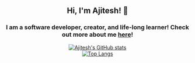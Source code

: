 <h2 align='center'> Hi, I'm Ajitesh! 👋 </h2>
<h3 align='center' >
  I am a software developer, creator, and life-long learner!
  Check out more about me <a href='https://tiredkangaroo.github.io/'>here</a>!
 </h3>
<div align="center">
 
<a href = "">![Ajitesh's GitHub stats](https://github-readme-stats.vercel.app/api?username=tiredkangaroo&show_icons=true&theme=dracula)</a> </br>
<a href = "">[![Top Langs](https://github-readme-stats.vercel.app/api/top-langs/?username=tiredkangaroo&theme=dracula)](https://github.com/tiredkangaroo/github-readme-stats)

</div><br>

